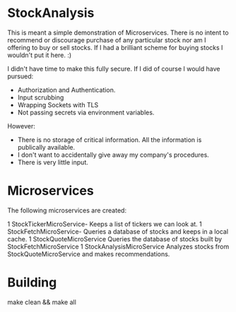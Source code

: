 # StockAnalysis

This is meant a simple demonstration of Microservices. 
There is no intent to recommend or discourage purchase of any particular stock nor am I offering to buy or sell stocks.
If I had a brilliant scheme for buying stocks I wouldn't put it here. :) 

I didn't have time to make this fully secure. If I did of course I would have pursued: 
   * Authorization and Authentication. 
   * Input scrubbing 
   * Wrapping Sockets with TLS
   * Not passing secrets via environment variables. 
   
However:
   * There is no storage of critical information. All the information is publically available.  
   * I don't want to accidentally give away my company's procedures.
   * There is very little input.

# Microservices 

The following microservices are created: 

1 StockTickerMicroService- Keeps a list of tickers we can look at. 
1 StockFetchMicroService- Queries a database of stocks and keeps in a local cache. 
1 StockQuoteMicroService Queries the database of stocks built by StockFetchMicroService 
1 StockAnalysisMicroService Analyzes stocks from StockQuoteMicroService and makes recommendations. 


# Building

make clean && make all

